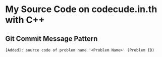 # My Source Code on codecude.in.th with C++

## Git Commit Message Pattern

`[Added]: source code of problem name '<Problem Name>' (Problem ID)`
